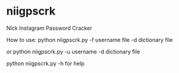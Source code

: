 # niigpscrk
Nick Instagram Password Cracker

How to use:
python niigpscrk.py -f username file -d dictionary file

or python niigpscrk.py -u username -d dictionary file

python niigpscrk.py -h for help
